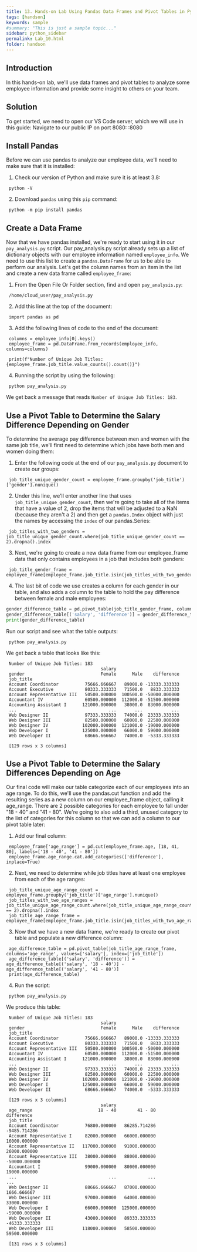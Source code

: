 ```yaml
---
title: 13. Hands-on Lab Using Pandas Data Frames and Pivot Tables in Python
tags: [handson]
keywords: sample
#summary: "This is just a sample topic..."
sidebar: python_sidebar
permalink: Lab_10.html
folder: handson
---
```


## Introduction

In this hands-on lab, we'll use data frames and pivot tables to analyze some employee information and provide some insight to others on your team.

## Solution

To get started, we need to open our VS Code server, which we will use in this guide: Navigate to our public IP on port 8080: <PublicIP >:8080

## Install Pandas

Before we can use pandas to analyze our employee data, we'll need to make sure that it is installed:

1. Check our version of Python and make sure it is at least 3.8:

```
 python -V
```

2. Download `pandas` using this `pip` command:

```
 python -m pip install pandas
```

## Create a Data Frame

Now that we have pandas installed, we're ready to start using it in our `pay_analysis.py` script. Our pay_analysis.py script already sets up a list of dictionary objects with our employee information named `employee_info`. We need to use this list to create a `pandas.DataFrame` for us to be able to perform our analysis. Let's get the column names from an item in the list and create a new data frame called `employee_frame`:

1. From the Open File Or Folder section, find and open `pay_analysis.py`:

```
 /home/cloud_user/pay_analysis.py
```

2. Add this line at the top of the document:

```
 import pandas as pd
```

3. Add the following lines of code to the end of the document:

```
 columns = employee_info[0].keys()
 employee_frame = pd.DataFrame.from_records(employee_info, columns=columns)

 print(f"Number of Unique Job Titles: {employee_frame.job_title.value_counts().count()}")
```

4. Running the script by using the following:

```
 python pay_analysis.py
```

We get back a message that reads `Number of Unique Job Titles: 183`.

## Use a Pivot Table to Determine the Salary Difference Depending on Gender

To determine the average pay difference between men and women with the same job title, we'll first need to determine which jobs have both men and women doing them:

1. Enter the following code at the end of our `pay_analysis.py` document to create our groups:

```
 job_title_unique_gender_count = employee_frame.groupby('job_title')['gender'].nunique()
```

2. Under this line, we'll enter another line that uses `job_title_unique_gender_count`, then we're going to take all of the items that have a value of 2, drop the items that will be adjusted to a NaN (because they aren't a 2) and then get a `pandas.Index` object with just the names by accessing the `index` of our pandas.Series:

```
 job_titles_with_two_genders = job_title_unique_gender_count.where(job_title_unique_gender_count == 2).dropna().index
```

3. Next, we're going to create a new data frame from our employee_frame data that only contains employees in a job that includes both genders:

```
 job_title_gender_frame = employee_frame[employee_frame.job_title.isin(job_titles_with_two_genders)]
```

4. The last bit of code we use creates a column for each gender in our table, and also adds a column to the table to hold the pay difference between female and male employees:

```python
gender_difference_table = pd.pivot_table(job_title_gender_frame, columns='gender', values=['salary'], index=['job_title'])
gender_difference_table[('salary', 'difference')] = gender_difference_table[('salary', 'Female')] - gender_difference_table[('salary', 'Male')]
print(gender_difference_table)
```

Run our script and see what the table outputs:

```
 python pay_analysis.py
```

We get back a table that looks like this:

```
 Number of Unique Job Titles: 183
                                    salary
 gender                             Female      Male    difference
 job_title
 Account Coordinator          75666.666667   89000.0 -13333.333333
 Account Executive            80333.333333   71500.0   8833.333333
 Account Representative III   50500.000000  100500.0 -50000.000000
 Accountant IV                60500.000000  112000.0 -51500.000000
 Accounting Assistant I      121000.000000   38000.0  83000.000000
 ...                                   ...       ...           ...
 Web Designer II              97333.333333   74000.0  23333.333333
 Web Designer III             82500.000000   60000.0  22500.000000
 Web Designer IV             102000.000000  121000.0 -19000.000000
 Web Developer I             125000.000000   66000.0  59000.000000
 Web Developer II             68666.666667   74000.0  -5333.333333

 [129 rows x 3 columns]
```

## Use a Pivot Table to Determine the Salary Differences Depending on Age

Our final code will make our table categorize each of our employees into an age range. To do this, we'll use the pandas.cut function and add the resulting series as a new column on our employee_frame object, calling it age_range. There are 2 possible categories for each employee to fall under "18 - 40" and "41 - 80". We're going to also add a third, unused category to the list of categories for this column so that we can add a column to our pivot table later:

1. Add our final column:

```
 employee_frame['age_range'] = pd.cut(employee_frame.age, [18, 41, 80], labels=['18 - 40', '41 - 80'])
 employee_frame.age_range.cat.add_categories(['difference'], inplace=True)
```

2. Next, we need to determine while job titles have at least one employee from each of the age ranges:

```
 job_title_unique_age_range_count = employee_frame.groupby('job_title')['age_range'].nunique()
 job_titles_with_two_age_ranges = job_title_unique_age_range_count.where(job_title_unique_age_range_count == 2).dropna().index
 job_title_age_range_frame = employee_frame[employee_frame.job_title.isin(job_titles_with_two_age_ranges)]
```

3. Now that we have a new data frame, we're ready to create our pivot table and populate a new difference column:

```
 age_difference_table = pd.pivot_table(job_title_age_range_frame, columns='age_range', values=['salary'], index=['job_title'])
 age_difference_table[('salary', 'difference')] = age_difference_table[('salary', '18 - 40')] - age_difference_table[('salary', '41 - 80')]
 print(age_difference_table)
```

4. Run the script:

```
 python pay_analysis.py
```

We produce this table:

```
 Number of Unique Job Titles: 183
                                    salary
 gender                             Female      Male    difference
 job_title
 Account Coordinator          75666.666667   89000.0 -13333.333333
 Account Executive            80333.333333   71500.0   8833.333333
 Account Representative III   50500.000000  100500.0 -50000.000000
 Accountant IV                60500.000000  112000.0 -51500.000000
 Accounting Assistant I      121000.000000   38000.0  83000.000000
 ...                                   ...       ...           ...
 Web Designer II              97333.333333   74000.0  23333.333333
 Web Designer III             82500.000000   60000.0  22500.000000
 Web Designer IV             102000.000000  121000.0 -19000.000000
 Web Developer I             125000.000000   66000.0  59000.000000
 Web Developer II             68666.666667   74000.0  -5333.333333

 [129 rows x 3 columns]
                                    salary
 age_range                         18 - 40        41 - 80    difference
 job_title
 Account Coordinator          76800.000000   86285.714286  -9485.714286
 Account Representative I     82000.000000   66000.000000  16000.000000
 Account Representative II   117000.000000   91000.000000  26000.000000
 Account Representative III   38000.000000   88000.000000 -50000.000000
 Accountant I                 99000.000000   80000.000000  19000.000000
 ...                                   ...            ...           ...
 Web Designer II              88666.666667   87000.000000   1666.666667
 Web Designer III             97000.000000   64000.000000  33000.000000
 Web Developer I              66000.000000  125000.000000 -59000.000000
 Web Developer II             43000.000000   89333.333333 -46333.333333
 Web Developer III           118000.000000   58500.000000  59500.000000

 [131 rows x 3 columns]
```
